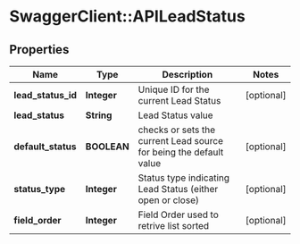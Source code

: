 # SwaggerClient::APILeadStatus

## Properties
Name | Type | Description | Notes
------------ | ------------- | ------------- | -------------
**lead_status_id** | **Integer** | Unique ID for the current Lead Status | [optional] 
**lead_status** | **String** | Lead Status value | 
**default_status** | **BOOLEAN** | checks or sets the current Lead source for being the default value | [optional] 
**status_type** | **Integer** | Status type indicating Lead Status (either open or close) | [optional] 
**field_order** | **Integer** | Field Order used to retrive list sorted | [optional] 


